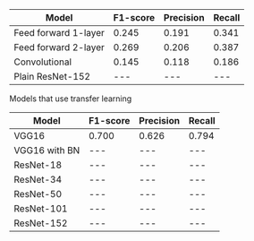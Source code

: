 | Model | F1-score | Precision | Recall |
| --- | --- | --- | --- | 
| Feed forward 1-layer | 0.245 | 0.191 | 0.341 | 
| Feed forward 2-layer | 0.269 | 0.206 | 0.387 |
| Convolutional | 0.145 | 0.118 | 0.186 |
| Plain ResNet-152 | --- | --- | --- | 

Models that use transfer learning

| Model | F1-score | Precision | Recall |
| --- | --- | --- | --- | 
| VGG16 | 0.700 | 0.626 | 0.794 |  
| VGG16 with BN | --- | --- | --- |
| ResNet-18 | --- | --- | --- | 
| ResNet-34 | --- | --- | --- | 
| ResNet-50 | --- | --- | --- | 
| ResNet-101 | --- | --- | --- | 
| ResNet-152 | --- | --- | --- | 



